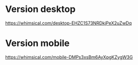 # Version desktop
https://whimsical.com/desktop-EHZC1S73NRDkjPeX2uZwDq

# Version mobile
https://whimsical.com/mobile-DMPs3xsBm6AyXpgKZygW3G